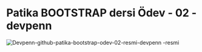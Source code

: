 # Patika BOOTSTRAP dersi Ödev - 02 - devpenn
![Devpenn-github-patika-bootstrap-odev-02-resmi-devpenn
-resmi](./assets/img/patika-bootstrap-odev-02-resmi-devpenn.png)
